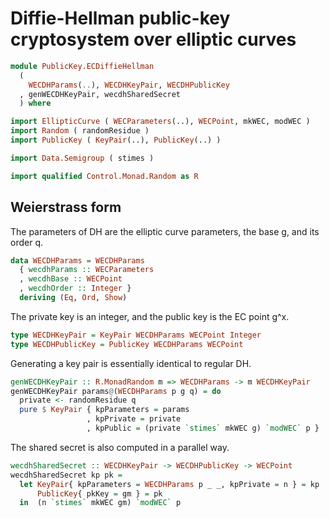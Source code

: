 # Diffie-Hellman public-key cryptosystem over elliptic curves

```haskell
module PublicKey.ECDiffieHellman
  (
    WECDHParams(..), WECDHKeyPair, WECDHPublicKey
  , genWECDHKeyPair, wecdhSharedSecret
  ) where

import EllipticCurve ( WECParameters(..), WECPoint, mkWEC, modWEC )
import Random ( randomResidue )
import PublicKey ( KeyPair(..), PublicKey(..) )

import Data.Semigroup ( stimes )

import qualified Control.Monad.Random as R
```

## Weierstrass form

The parameters of DH are the elliptic curve parameters,
the base g, and its order q.

```haskell
data WECDHParams = WECDHParams
  { wecdhParams :: WECParameters
  , wecdhBase :: WECPoint
  , wecdhOrder :: Integer }
  deriving (Eq, Ord, Show)
```

The private key is an integer, and the public key is the EC point g^x.

```haskell
type WECDHKeyPair = KeyPair WECDHParams WECPoint Integer
type WECDHPublicKey = PublicKey WECDHParams WECPoint
```

Generating a key pair is essentially identical to regular DH.

```haskell
genWECDHKeyPair :: R.MonadRandom m => WECDHParams -> m WECDHKeyPair
genWECDHKeyPair params@(WECDHParams p g q) = do
  private <- randomResidue q
  pure $ KeyPair { kpParameters = params
                 , kpPrivate = private
                 , kpPublic = (private `stimes` mkWEC g) `modWEC` p }
```

 The shared secret is also computed in a parallel way.

```haskell
wecdhSharedSecret :: WECDHKeyPair -> WECDHPublicKey -> WECPoint
wecdhSharedSecret kp pk =
  let KeyPair{ kpParameters = WECDHParams p _ _, kpPrivate = n } = kp
      PublicKey{ pkKey = gm } = pk
  in  (n `stimes` mkWEC gm) `modWEC` p
```

